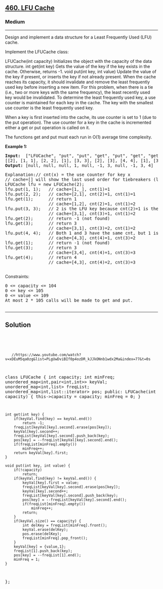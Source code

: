 
<h2><a href="https://leetcode.com/problems/lfu-cache/description/">460. LFU Cache</a></h2>
<h3>Medium</h3>
<hr>
<div><p>
 Design and implement a data structure for a Least Frequently Used (LFU) cache.

Implement the LFUCache class:

LFUCache(int capacity) Initializes the object with the capacity of the data structure.
int get(int key) Gets the value of the key if the key exists in the cache. Otherwise, returns -1.
void put(int key, int value) Update the value of the key if present, or inserts the key if not already present. When the cache reaches its capacity, it should invalidate and remove the least frequently used key before inserting a new item. For this problem, when there is a tie (i.e., two or more keys with the same frequency), the least recently used key would be invalidated.
To determine the least frequently used key, a use counter is maintained for each key in the cache. The key with the smallest use counter is the least frequently used key.

When a key is first inserted into the cache, its use counter is set to 1 (due to the put operation). The use counter for a key in the cache is incremented either a get or put operation is called on it.

The functions get and put must each run in O(1) average time complexity.

 
</p>


<p><strong>Example 1:</strong></p>
<pre><strong>Input:</strong>  ["LFUCache", "put", "put", "get", "put", "get", "get", "put", "get", "get", "get"]
[[2], [1, 1], [2, 2], [1], [3, 3], [2], [3], [4, 4], [1], [3], [4]]
<strong>Output:</strong> [null, null, null, 1, null, -1, 3, null, -1, 3, 4]
</pre>
<pre>
Explanation:// cnt(x) = the use counter for key x
// cache=[] will show the last used order for tiebreakers (leftmost element is  most recent)
LFUCache lfu = new LFUCache(2);
lfu.put(1, 1);   // cache=[1,_], cnt(1)=1
lfu.put(2, 2);   // cache=[2,1], cnt(2)=1, cnt(1)=1
lfu.get(1);      // return 1
                 // cache=[1,2], cnt(2)=1, cnt(1)=2
lfu.put(3, 3);   // 2 is the LFU key because cnt(2)=1 is the smallest, invalidate 2.
                 // cache=[3,1], cnt(3)=1, cnt(1)=2
lfu.get(2);      // return -1 (not found)
lfu.get(3);      // return 3
                 // cache=[3,1], cnt(3)=2, cnt(1)=2
lfu.put(4, 4);   // Both 1 and 3 have the same cnt, but 1 is LRU, invalidate 1.
                 // cache=[4,3], cnt(4)=1, cnt(3)=2
lfu.get(1);      // return -1 (not found)
lfu.get(3);      // return 3
                 // cache=[3,4], cnt(4)=1, cnt(3)=3
lfu.get(4);      // return 4
                 // cache=[4,3], cnt(4)=2, cnt(3)=3
  </pre>
  

 

Constraints:
<pre>
0 <= capacity <= 104
0 <= key <= 105
0 <= value <= 109
At most 2 * 105 calls will be made to get and put.
 
</pre>
<hr>
 <h2><strong><b>Solution</b></strong></h2>
 <br>
 <pre>
 
       //https://www.youtube.com/watch?v=xDEuM5qa0zg&list=PLgUwDviBIf0p4ozDR_kJJkONnb1wdx2Ma&index=77&t=0s

class LFUCache {
    int capacity;
    int minFreq;
    unordered_map<int,pair<int,int>> keyVal;
    unordered_map<int,list<int>> freqList;
    unordered_map<int,list<int>::iterator> pos;
public:
    LFUCache(int capacity) {
        this->capacity = capacity;
        minFreq = 0;
    }
    
    int get(int key) {
        if(keyVal.find(key) == keyVal.end())
            return -1;
        freqList[keyVal[key].second].erase(pos[key]);
        keyVal[key].second++;
        freqList[keyVal[key].second].push_back(key);
        pos[key] = --freqList[keyVal[key].second].end();
        if(freqList[minFreq].empty())
            minFreq++;
        return keyVal[key].first;
    }
    
    void put(int key, int value) {
        if(!capacity)
            return;
        if(keyVal.find(key) != keyVal.end()) {
            keyVal[key].first = value;
            freqList[keyVal[key].second].erase(pos[key]);
            keyVal[key].second++;
            freqList[keyVal[key].second].push_back(key);
            pos[key] = --freqList[keyVal[key].second].end();
            if(freqList[minFreq].empty())
                minFreq++;
            return;
        }
        if(keyVal.size() == capacity) {
            int delKey = freqList[minFreq].front();
            keyVal.erase(delKey);
            pos.erase(delKey);
            freqList[minFreq].pop_front();
        }
        keyVal[key] = {value,1};
        freqList[1].push_back(key);
        pos[key] = --freqList[1].end();
        minFreq = 1;
    }
};


          
 </pre>

